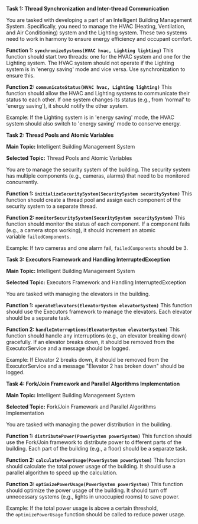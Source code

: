 **Task 1: Thread Synchronization and Inter-thread Communication**

You are tasked with developing a part of an Intelligent Building Management System. Specifically, you need to manage the HVAC (Heating, Ventilation, and Air Conditioning) system and the Lighting system. These two systems need to work in harmony to ensure energy efficiency and occupant comfort.

**Function 1: `synchronizeSystems(HVAC hvac, Lighting lighting)`** This function should start two threads: one for the HVAC system and one for the Lighting system. The HVAC system should not operate if the Lighting system is in 'energy saving' mode and vice versa. Use synchronization to ensure this.

**Function 2: `communicateStatus(HVAC hvac, Lighting lighting)`** This function should allow the HVAC and Lighting systems to communicate their status to each other. If one system changes its status (e.g., from 'normal' to 'energy saving'), it should notify the other system.

Example: If the Lighting system is in 'energy saving' mode, the HVAC system should also switch to 'energy saving' mode to conserve energy.

**Task 2: Thread Pools and Atomic Variables**

**Main Topic:** Intelligent Building Management System

**Selected Topic:** Thread Pools and Atomic Variables

You are to manage the security system of the building. The security system has multiple components (e.g., cameras, alarms) that need to be monitored concurrently.

**Function 1: `initializeSecuritySystem(SecuritySystem securitySystem)`** This function should create a thread pool and assign each component of the security system to a separate thread.

**Function 2: `monitorSecuritySystem(SecuritySystem securitySystem)`** This function should monitor the status of each component. If a component fails (e.g., a camera stops working), it should increment an atomic variable `failedComponents`.

Example: If two cameras and one alarm fail, `failedComponents` should be 3.

**Task 3: Executors Framework and Handling InterruptedException**

**Main Topic:** Intelligent Building Management System

**Selected Topic:** Executors Framework and Handling InterruptedException

You are tasked with managing the elevators in the building.

**Function 1: `operateElevators(ElevatorSystem elevatorSystem)`** This function should use the Executors framework to manage the elevators. Each elevator should be a separate task.

**Function 2: `handleInterruptions(ElevatorSystem elevatorSystem)`** This function should handle any interruptions (e.g., an elevator breaking down) gracefully. If an elevator breaks down, it should be removed from the ExecutorService and a message should be logged.

Example: If Elevator 2 breaks down, it should be removed from the ExecutorService and a message "Elevator 2 has broken down" should be logged.

**Task 4: Fork/Join Framework and Parallel Algorithms Implementation**

**Main Topic:** Intelligent Building Management System

**Selected Topic:** Fork/Join Framework and Parallel Algorithms Implementation

You are tasked with managing the power distribution in the building.

**Function 1: `distributePower(PowerSystem powerSystem)`** This function should use the Fork/Join framework to distribute power to different parts of the building. Each part of the building (e.g., a floor) should be a separate task.

**Function 2: `calculatePowerUsage(PowerSystem powerSystem)`** This function should calculate the total power usage of the building. It should use a parallel algorithm to speed up the calculation.

**Function 3: `optimizePowerUsage(PowerSystem powerSystem)`** This function should optimize the power usage of the building. It should turn off unnecessary systems (e.g., lights in unoccupied rooms) to save power.

Example: If the total power usage is above a certain threshold, the `optimizePowerUsage` function should be called to reduce power usage.